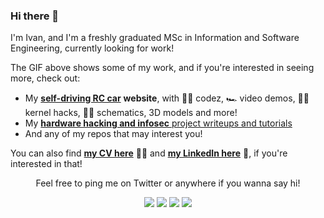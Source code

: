 ### Hi there 👋

I'm Ivan, and I'm a freshly graduated MSc in Information and Software Engineering, currently looking for work!

The GIF above shows some of my work, and if you're interested in seeing more, check out:
- My [**self-driving RC car**](https://ori.codes) **website**, with 👨‍💻 codez, 🏎 video demos, 🐱‍💻 kernel hacks, 👨‍🔧 schematics, 3D models and more!
- My [**hardware hacking and infosec** project writeups and tutorials](https://ivanorsolic.github.io) 
- And any of my repos that may interest you!

You can also find [**my CV here**](https://drive.google.com/file/d/1OxfTifqPw3X5TqwcQMmdwOCJMiSAm1ED/view?usp=sharing) 👨‍🎓 and [**my LinkedIn here**](https://www.linkedin.com/in/ivanorsolic/) 🤵, if you're interested in that!


<p align="center">
  Feel free to ping me on Twitter or anywhere if you wanna say hi!

  <p align="center">
  <!-- Code copied from jayhernandez! ♥ -->
    <a href="https://twitter.com/ivanorsolic" alt="Twitter"><img src="https://raw.githubusercontent.com/jayehernandez/jayehernandez/3f5402efef9a0ae89211a6e04609558e862ca616/readme/twitter-fill.svg"></a>
    <a href="https://www.linkedin.com/in/ivanorsolic/" alt="Linkedin"><img src="https://raw.githubusercontent.com/jayehernandez/jayehernandez/3f5402efef9a0ae89211a6e04609558e862ca616/readme/linkedin-fill.svg"></a>
    <a href="mailto:ivanorsolic@gmail.com" alt="E-mail"><img src="https://raw.githubusercontent.com/jayehernandez/jayehernandez/3f5402efef9a0ae89211a6e04609558e862ca616/readme/mail-fill.svg"></a>
    <a href="https://ori.codes" alt="Ori Codes Web"><img src="https://raw.githubusercontent.com/jayehernandez/jayehernandez/3f5402efef9a0ae89211a6e04609558e862ca616/readme/external-link-line.svg"></a>
  </p>
</p>

